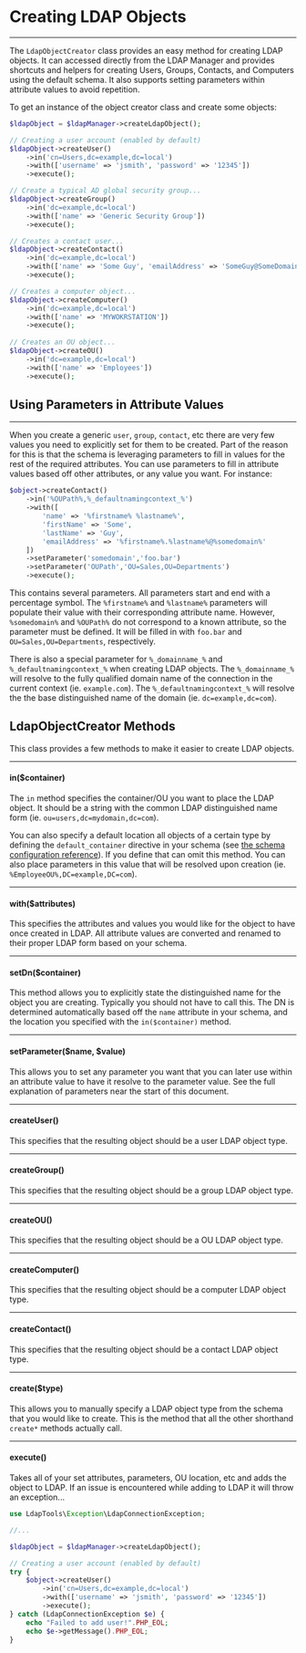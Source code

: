 # Creating LDAP Objects
-----------------------

The `LdapObjectCreator` class provides an easy method for creating LDAP objects. It can accessed directly from the LDAP
Manager and provides shortcuts and helpers for creating Users, Groups, Contacts, and Computers using the default schema.
It also supports setting parameters within attribute values to avoid repetition.

To get an instance of the object creator class and create some objects:

```php
$ldapObject = $ldapManager->createLdapObject();

// Creating a user account (enabled by default)
$ldapObject->createUser()
    ->in('cn=Users,dc=example,dc=local')
    ->with(['username' => 'jsmith', 'password' => '12345'])
    ->execute();

// Create a typical AD global security group...
$ldapObject->createGroup()
    ->in('dc=example,dc=local')
    ->with(['name' => 'Generic Security Group'])
    ->execute();

// Creates a contact user...
$ldapObject->createContact()
    ->in('dc=example,dc=local')
    ->with(['name' => 'Some Guy', 'emailAddress' => 'SomeGuy@SomeDomain.com'])
    ->execute();

// Creates a computer object...
$ldapObject->createComputer()
    ->in('dc=example,dc=local')
    ->with(['name' => 'MYWOKRSTATION'])
    ->execute();
    
// Creates an OU object...
$ldapObject->createOU()
    ->in('dc=example,dc=local')
    ->with(['name' => 'Employees'])
    ->execute();
```

## Using Parameters in Attribute Values
---------------------------------------

When you create a generic `user`, `group`, `contact`, etc there are very few values you need to explicitly set for them
to be created. Part of the reason for this is that the schema is leveraging parameters to fill in values for the rest of
the required attributes. You can use parameters to fill in attribute values based off other attributes, or any value you
want. For instance:

```php
$object->createContact()
    ->in('%OUPath%,%_defaultnamingcontext_%')
    ->with([
        'name' => '%firstname% %lastname%',
        'firstName' => 'Some',
        'lastName' => 'Guy',
        'emailAddress' => '%firstname%.%lastname%@%somedomain%'
    ])
    ->setParameter('somedomain','foo.bar')
    ->setParameter('OUPath','OU=Sales,OU=Departments')
    ->execute();
```

This contains several parameters. All parameters start and end with a percentage symbol. The `%firstname%` and `%lastname%`
 parameters will populate their value with their corresponding attribute name. However, `%somedomain%` and `%OUPath%` do
 not correspond to a known attribute, so the parameter must be defined. It will be filled in with `foo.bar` and
`OU=Sales,OU=Departments`, respectively.

There is also a special parameter for `%_domainname_%` and `%_defaultnamingcontext_%` when creating LDAP objects. The 
`%_domainname_%` will resolve to the fully qualified domain name of the connection in the current context (ie. 
`example.com`). The `%_defaultnamingcontext_%` will resolve the the base distinguished name of the domain (ie. 
`dc=example,dc=com`).

## LdapObjectCreator Methods

This class provides a few methods to make it easier to create LDAP objects.

------------------------
#### in($container)

The `in` method specifies the container/OU you want to place the LDAP object. It should be a string with the common LDAP
distinguished name form (ie. `ou=users,dc=mydomain,dc=com`).

You can also specify a default location all objects of a certain type by defining the `default_container` directive in 
your schema (see [the schema configuration reference](../reference/Schema-Configuration.md)). If you define that can omit this method.
You can also place parameters in this value that will be resolved upon creation (ie. `%EmployeeOU%,DC=example,DC=com`).

------------------------
#### with($attributes)

This specifies the attributes and values you would like for the object to have once created in LDAP. All attribute values are
converted and renamed to their proper LDAP form based on your schema.

------------------------
#### setDn($container)

This method allows you to explicitly state the distinguished name for the object you are creating. Typically you should
not have to call this. The DN is determined automatically based off the `name` attribute in your schema, and the
location you specified with the `in($container)` method.

------------------------
#### setParameter($name, $value)

This allows you to set any parameter you want that you can later use within an attribute value to have it resolve to the
parameter value. See the full explanation of parameters near the start of this document.

------------------------
#### createUser()

This specifies that the resulting object should be a user LDAP object type.

------------------------
#### createGroup()

This specifies that the resulting object should be a group LDAP object type.

------------------------
#### createOU()

This specifies that the resulting object should be a OU LDAP object type.

------------------------
#### createComputer()

This specifies that the resulting object should be a computer LDAP object type.

------------------------
#### createContact()

This specifies that the resulting object should be a contact LDAP object type.

------------------------
#### create($type)

This allows you to manually specify a LDAP object type from the schema that you would like to create. This is the method
that all the other shorthand `create*` methods actually call. 

------------------------
#### execute()

Takes all of your set attributes, parameters, OU location, etc and adds the object to LDAP. If an issue is encountered
while adding to LDAP it will throw an exception...

```php
use LdapTools\Exception\LdapConnectionException;

//...

$ldapObject = $ldapManager->createLdapObject();

// Creating a user account (enabled by default)
try {
    $object->createUser()
        ->in('cn=Users,dc=example,dc=local')
        ->with(['username' => 'jsmith', 'password' => '12345'])
        ->execute();
} catch (LdapConnectionException $e) {
    echo "Failed to add user!".PHP_EOL;
    echo $e->getMessage().PHP_EOL;
}
```
